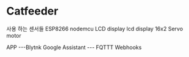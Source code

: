 # Catfeeder

사용 하는 센서들 ESP8266 nodemcu LCD display lcd display 16x2 Servo motor

APP ---Blytnk Google Assistant --- FQTTT Webhooks
